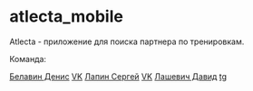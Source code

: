 # atlecta_mobile

Atlecta - приложение для поиска партнера по тренировкам.

Команда: 

[Белавин Денис](https://github.com/lanissell) [VK](https://vk.com/lanissell)
[Лапин Сергей](https://github.com/profoff03) [VK](https://vk.com/profoff)
[Лашевич Давид](https://github.com/zawarudo-tokiwo) [tg](https://t.me/ixdidi)
